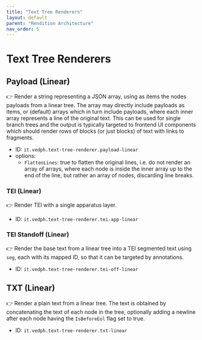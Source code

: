 ```yaml
---
title: "Text Tree Renderers" 
layout: default
parent: "Rendition Architecture"
nav_order: 5
---
```


# Text Tree Renderers

## Payload (Linear)

👉 Render a string representing a JSON array, using as items the nodes payloads from a linear tree. The array may directly include payloads as items, or (default) arrays which in turn include payloads, where each inner array represents a line of the original text. This can be used for single branch trees and the output is typically targeted to frontend UI components which should render rows of blocks (or just blocks) of text with links to fragments.

- ID: `it.vedph.text-tree-renderer.payload-linear`
- options:
  - `FlattenLines`: true to flatten the original lines, i.e. do not render an array of arrays, where each node is inside the inner array up to the end of the line, but rather an array of nodes, discarding line breaks.

### TEI (Linear)

👉 Render TEI with a single apparatus layer.

- ID: `it.vedph.text-tree-renderer.tei-app-linear`

### TEI Standoff (Linear)

👉 Render the base text from a linear tree into a TEI segmented text using `seg`, each with its mapped ID, so that it can be targeted by annotations.

- ID: `it.vedph.text-tree-renderer.tei-off-linear`

## TXT (Linear)

👉 Render a plain text from a linear tree. The text is obtained by concatenating the text of each node in the tree, optionally adding a newline after each node having the `IsBeforeEol` flag set to true.

- ID: `it.vedph.text-tree-renderer.txt-linear`
